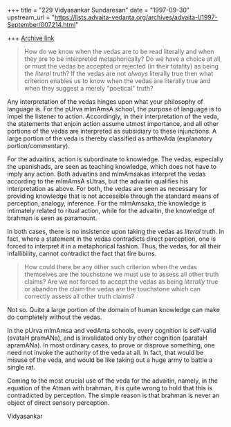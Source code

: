 +++
title = "229 Vidyasankar Sundaresan"
date = "1997-09-30"
upstream_url = "https://lists.advaita-vedanta.org/archives/advaita-l/1997-September/007214.html"

+++
[Archive link](https://lists.advaita-vedanta.org/archives/advaita-l/1997-September/007214.html)

> How do we know when the vedas are to be read literally and when they are to
> be interpreted metaphorically?  Do we have a choice at all, or must the
> vedas be accepted or rejected (in their totality) as being the *literal*
> truth?  If the vedas are not *always* literally true then what criterion
> enables us to know when the vedas are literally true and when they suggest
> a merely "poetical" truth?

Any interpretation of the vedas hinges upon what your philosophy of
language is. For the pUrva mImAmsA school, the purpose of language is to
impel the listener to action. Accordingly, in their interpretation of the
veda, the statements that enjoin action assume utmost importance, and
all other portions of the vedas are interpreted as subsidiary to these
injunctions. A large portion of the veda is thereby classified as
arthavAda (explanatory portion/commentary).

For the advaitins, action is subordinate to knowledge. The vedas,
especially the upanishads, are seen as teaching knowledge, which does not
have to imply any action. Both advaitins and mImAmsakas interpret the
vedas according to the mImAmsA sUtras, but the advaitin qualifies his
interpretation as above. For both, the vedas are seen as necessary for
providing knowledge that is not accessible through the standard means of
perception, analogy, inference. For the mImAmsaka, the knowledge is
intimately related to ritual action, while for the advaitin, the knowledge
of brahman is seen as paramount.

In both cases, there is no insistence upon taking the vedas as *literal*
truth. In fact, where a statement in the vedas contradicts direct
perception, one is forced to interpret it in a metaphorical fashion. Thus,
the vedas, for all their infallibility, cannot contradict the fact that
fire burns.

> How could there be any other such criterion
> when the vedas themselves are the touchstone we must use to assess all
> other truth claims? Are we not forced to accept the vedas as being
> *literally* true or abandon the claim the vedas are the touchstone which
> can correctly assess all other truth claims?

Not so. Quite a large portion of the domain of human knowledge can make do
completely without the vedas.

In the pUrva mImAmsa and vedAnta schools, every cognition is self-valid
(svataH pramANa), and is invalidated only by other cognition (parataH
apramANa). In most ordinary cases, to prove or disprove something, one
need not invoke the authority of the veda at all. In fact, that would be
misuse of the veda, and would be like taking out a huge army to battle a
single rat.

Coming to the most crucial use of the veda for the advaitin, namely, in
the equation of the Atman with brahman, it is quite wrong to hold that
this is contradicted by perception. The simple reason is that brahman is
never an object of direct sensory perception.

Vidyasankar

